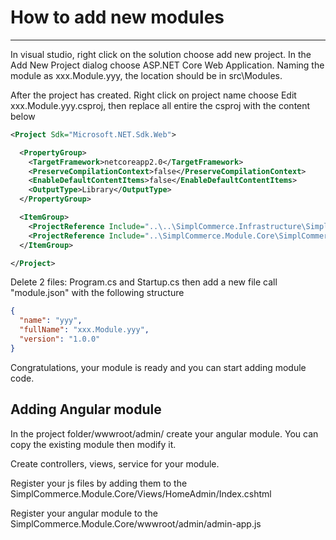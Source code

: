 # How to add new modules

---

In visual studio, right click on the solution choose add new project. In the Add New Project dialog choose ASP.NET Core Web Application. Naming the module as xxx.Module.yyy, the location should be in src\Modules.

After the project has created. Right click on project name choose Edit xxx.Module.yyy.csproj, then replace all entire the csproj with the content below

```xml
<Project Sdk="Microsoft.NET.Sdk.Web">

  <PropertyGroup>
    <TargetFramework>netcoreapp2.0</TargetFramework>
    <PreserveCompilationContext>false</PreserveCompilationContext>
    <EnableDefaultContentItems>false</EnableDefaultContentItems>
    <OutputType>Library</OutputType>
  </PropertyGroup>

  <ItemGroup>
    <ProjectReference Include="..\..\SimplCommerce.Infrastructure\SimplCommerce.Infrastructure.csproj" />
    <ProjectReference Include="..\SimplCommerce.Module.Core\SimplCommerce.Module.Core.csproj" />
  </ItemGroup>

</Project>
```

Delete 2 files: Program.cs and Startup.cs then add a new file call "module.json" with the following structure

```json
{
  "name": "yyy",
  "fullName": "xxx.Module.yyy",
  "version": "1.0.0"
}
```

Congratulations, your module is ready and you can start adding module code.

## Adding Angular module

In the project folder/wwwroot/admin/ create your angular module. You can copy the existing module then modify it.

Create controllers, views, service for your module.

Register your js files by adding them to the SimplCommerce.Module.Core/Views/HomeAdmin/Index.cshtml

Register your angular module to the SimplCommerce.Module.Core/wwwroot/admin/admin-app.js